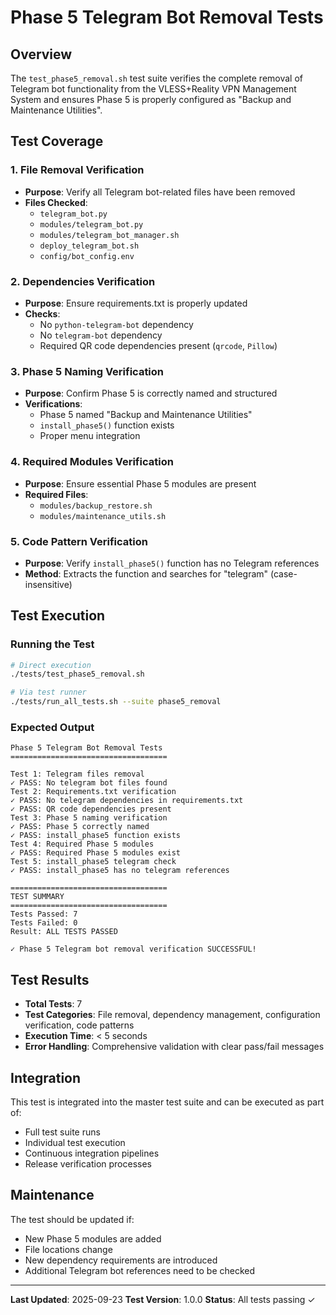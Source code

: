 # Phase 5 Telegram Bot Removal Tests

## Overview

The `test_phase5_removal.sh` test suite verifies the complete removal of Telegram bot functionality from the VLESS+Reality VPN Management System and ensures Phase 5 is properly configured as "Backup and Maintenance Utilities".

## Test Coverage

### 1. File Removal Verification
- **Purpose**: Verify all Telegram bot-related files have been removed
- **Files Checked**:
  - `telegram_bot.py`
  - `modules/telegram_bot.py`
  - `modules/telegram_bot_manager.sh`
  - `deploy_telegram_bot.sh`
  - `config/bot_config.env`

### 2. Dependencies Verification
- **Purpose**: Ensure requirements.txt is properly updated
- **Checks**:
  - No `python-telegram-bot` dependency
  - No `telegram-bot` dependency
  - Required QR code dependencies present (`qrcode`, `Pillow`)

### 3. Phase 5 Naming Verification
- **Purpose**: Confirm Phase 5 is correctly named and structured
- **Verifications**:
  - Phase 5 named "Backup and Maintenance Utilities"
  - `install_phase5()` function exists
  - Proper menu integration

### 4. Required Modules Verification
- **Purpose**: Ensure essential Phase 5 modules are present
- **Required Files**:
  - `modules/backup_restore.sh`
  - `modules/maintenance_utils.sh`

### 5. Code Pattern Verification
- **Purpose**: Verify `install_phase5()` function has no Telegram references
- **Method**: Extracts the function and searches for "telegram" (case-insensitive)

## Test Execution

### Running the Test
```bash
# Direct execution
./tests/test_phase5_removal.sh

# Via test runner
./tests/run_all_tests.sh --suite phase5_removal
```

### Expected Output
```
Phase 5 Telegram Bot Removal Tests
===================================

Test 1: Telegram files removal
✓ PASS: No telegram bot files found
Test 2: Requirements.txt verification
✓ PASS: No telegram dependencies in requirements.txt
✓ PASS: QR code dependencies present
Test 3: Phase 5 naming verification
✓ PASS: Phase 5 correctly named
✓ PASS: install_phase5 function exists
Test 4: Required Phase 5 modules
✓ PASS: Required Phase 5 modules exist
Test 5: install_phase5 telegram check
✓ PASS: install_phase5 has no telegram references

===================================
TEST SUMMARY
===================================
Tests Passed: 7
Tests Failed: 0
Result: ALL TESTS PASSED

✓ Phase 5 Telegram bot removal verification SUCCESSFUL!
```

## Test Results

- **Total Tests**: 7
- **Test Categories**: File removal, dependency management, configuration verification, code patterns
- **Execution Time**: < 5 seconds
- **Error Handling**: Comprehensive validation with clear pass/fail messages

## Integration

This test is integrated into the master test suite and can be executed as part of:
- Full test suite runs
- Individual test execution
- Continuous integration pipelines
- Release verification processes

## Maintenance

The test should be updated if:
- New Phase 5 modules are added
- File locations change
- New dependency requirements are introduced
- Additional Telegram bot references need to be checked

---

**Last Updated**: 2025-09-23
**Test Version**: 1.0.0
**Status**: All tests passing ✓